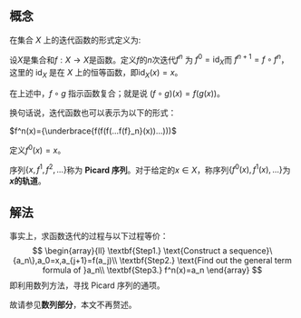 ## 概念

在集合 $X$ 上的迭代函数的形式定义为:

设$X$是集合和$f:X\rightarrow X$是函数。定义$f$的$n$次迭代$f^n$ 为 $f^0=\operatorname{id}_X$而 $f^{n+1} = f \circ f^n$，这里的 $\operatorname{id}_X$ 是在 $X$ 上的恒等函数，即$\operatorname{id}_X(x)=x$。

在上述中，$f \circ g$ 指示函数复合；就是说 $(f \circ g)(x)=f(g(x))$。

换句话说，迭代函数也可以表示为以下的形式：

$f^n(x)={\underbrace{f(f(f(...f(f}_n}(x))...)))$

定义$f^0(x)=x$。

序列$\{x,f^1,f^2,...\}$称为 **Picard 序列**。对于给定的$x\in X$，称序列$\{f^0(x),f^1(x),...\}$为 **$x$的轨道**。

## 解法

事实上，求函数迭代的过程与以下过程等价：
$$
\begin{array}{ll}
\textbf{Step1.} \text{Construct a sequence}\{a_n\},a_0=x,a_{j+1}=f(a_j)\\
\textbf{Step2.} \text{Find out the general term formula of }a_n\\
\textbf{Step3.} f^n(x)=a_n
\end{array}
$$
即利用数列方法，寻找 Picard 序列的通项。

故请参见**数列部分**，本文不再赘述。

